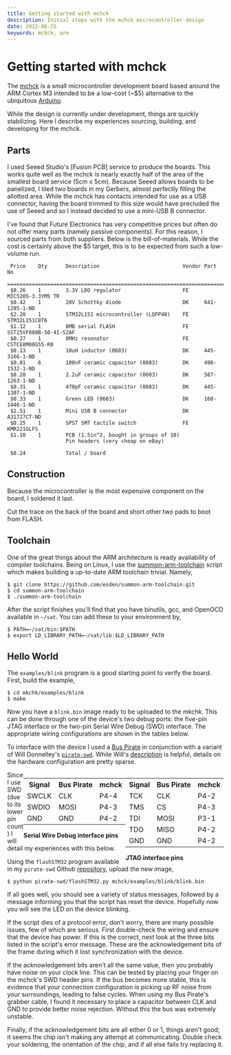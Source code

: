 ```yaml
---
title: Getting started with mchck
description: Initial steps with the mchck microcontroller design
date: 2012-06-25
keywords: mchck, arm
---
```


# Getting started with mchck

The [mchck](http://www.mchck.org/) is a small microcontroller
development board based around the ARM Cortex M3 intended to be a
low-cost (~$5) alternative to the ubiquitous
[Arduino](http://www.arduino.cc/).

While the design is currently under development, things are quickly
stabilizing. Here I describe my experiences sourcing, building, and
developing for the mchck.

## Parts

I used Seeed Studio's [Fusion PCB] service to produce the boards. This
works quite well as the mchck is nearly exactly half of the area of
the smallest board service (5cm x 5cm). Because Seeed allows boards to
be panelized, I tiled two boards in my Gerbers, almost perfectly
filling the allotted area. While the mchck has contacts intended for
use as a USB connector, having the board trimmed to this size would
have precluded the use of Seeed and so I instead decided to use a
mini-USB B connector.

I've found that Future Electronics has very competitive prices but
often do not offer many parts (namely passive components). For this
reason, I sourced parts from both suppliers. Below is the
bill-of-materials. While the cost is certainly above the $5 target,
this is to be expected from such a low-volume run.

     Price    Qty      Description                           Vendor Part No
     =========================================================================
     $0.26    1        3.3V LDO regulator                    FE     MIC5205-3.3YM5 TR
     $0.42    1        20V Schottky diode                    DK     641-1285-1-ND	
     $2.20    1        STM32L151 microcontroller (LQFP48)    FE     STM32L151C8T6 
     $1.12    1        8MB serial FLASH                      FE     SST25VF080B-50-4I-S2AF
     $0.27    1        8MHz resonator                        FE     CSTCE8M00G55-R0
     $0.13    1        10uH inductor (0603)                  DK     445-3166-1-ND	
     $0.01    6        100nF ceramic capacitor (0603)        DK     490-1532-1-ND
     $0.28    1        2.2uF ceramic capacitor (0603)        DK     587-1263-1-ND	
     $0.31    1        470pF ceramic capacitor (0603)        DK     445-1307-1-ND	
     $0.33    1        Green LED (0603)                      DK     160-1446-1-ND
     $1.51    1        Mini USB B connector                  DK     A31727CT-ND	
     $0.25    1        SPST SMT tactile switch               FE     KMR221GLFS
     $1.10    1        PCB (1.5in^2, bought in groups of 10)
                       Pin headers (very cheap on eBay)
     
     $8.24             Total / board

## Construction

Because the microcontroller is the most expensive component on the
board, I soldered it last.

Cut the trace on the back of the board and short other two pads to
boot from FLASH.

## Toolchain

One of the great things about the ARM architecture is ready
availability of compiler toolchains. Being on Linux, I use the
[summon-arm-toolchain](https://github.com/esden/summon-arm-toolchain)
script which makes building a up-to-date ARM toolchain trivial. Namely,

    $ git clone https://github.com/esden/summon-arm-toolchain.git
    $ cd summon-arm-toolchain
    $ ./summon-arm-toolchain
    
After the script finishes you'll find that you have binutils, gcc, and
OpenOCD available in `~/sat`. You can add these to your environment by,

    $ PATH=~/sat/bin:$PATH
    $ export LD_LIBRARY_PATH=~/sat/lib:$LD_LIBRARY_PATH
    
## Hello World

The `examples/blink` program is a good starting point to verify the board.
First, build the example,

    $ cd mkchk/examples/blink
    $ make

Now you have a `blink.bin` image ready to be uploaded to the mkchk.
This can be done through one of the device's two debug ports: the
five-pin JTAG interface or the two-pin Serial Wire Debug (SWD)
interface. The appropriate wiring configurations are shown in the
tables below.

To interface with the device I used a
[Bus Pirate](http://dangerousprototypes.com/docs/Bus_Pirate) in
conjunction with a variant of Will Donnelley's
[`pirate-swd`](http://www.willdonnelly.net/blog/bus-pirate-serial-wire/). While
Will's
[description](http://www.willdonnelly.net/blog/bus-pirate-serial-wire/)
is helpful, details on the hardware configuration are pretty sparse.

<div style="float:right;">
    <table>
        <tr><th>Signal</th><th>Bus Pirate</th><th>mchck</th></tr>
        <tr><td>TCK</td><td>CLK</td><td>P4-2</td></tr>
        <tr><td>TMS</td><td>CS</td><td>P4-3</td></tr>
        <tr><td>TDI</td><td>MOSI</td><td>P3-1</td></tr>
        <tr><td>TDO</td><td>MISO</td><td>P4-2</td></tr>
        <tr><td>GND</td><td>GND</td><td>P4-2</td></tr>
    </table>
    <b>JTAG interface pins</b>
</div>

<div style="float:right; background-color: grey50;">
    <table>
      <tr><th>Signal</th><th>Bus Pirate</th><th>mchck</th></tr>
      <tr><td>SWCLK</td><td>CLK</td><td>P4-4</td></tr>
      <tr><td>SWDIO</td><td>MOSI</td><td>P4-3</td></tr>
      <tr><td>GND</td><td>GND</td><td>P4-2</td></tr>
    </table>
    <b>Serial Wire Debug interface pins</b>
</div>

Since I use SWD (due to its lower pin count) I will detail my
experiences with this below.


Using the `flashSTM32` program available in my `pirate-swd` Github
[repository](https://github.com/bgamari/pirate-swd), upload the new
image,

    $ python pirate-swd/flashSTM32.py mchck/examples/blink/blink.bin

If all goes well, you should see a variety of status messages,
followed by a message informing you that the script has reset the
device. Hopefully now you will see the LED on the device blinking.

If the script dies of a protocol error, don't worry, there are many
possible issues, few of which are serious. First double-check the
wiring and ensure that the device has power. If this is the correct,
next look at the three bits listed in the script's error
message. These are the acknowledgement bits of the frame during which
it lost synchronization with the device.

If the acknowledgement bits aren't all the same value, then you
probably have noise on your clock line. This can be tested by placing
your finger on the mchck's SWD header pins. If the bus becomes more
stable, this is evidence that your connection configuration is picking
up RF noise from your surroundings, leading to false cycles.  When
using my Bus Pirate's grabber cable, I found it necessary to place a
capacitor between CLK and GND to provide better noise
rejection. Without this the bus was extremely unstable.

Finally, if the acknowledgement bits are all either 0 or 1, things
aren't good; it seems the chip isn't making any attempt at
communicating. Double check your soldering, the orientation of the
chip, and if all else fails try replacing it. 
    
